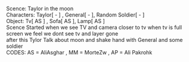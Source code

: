 Scence: Taylor in the moon<br/>
Characters: Taylor[  -  ] , General[  -  ], Random Soldier[  -  ]<br/>
Object: Tv[  AS  ] , Sofa[  AS  ], Lamp[  AS  ]<br/>
Scence Started when we see TV and camera closer to tv when tv is full screen  we feel we dont see tv and layer gone<br/>
after this Tylor Talk about moon and shake hand with General and some soldier <br/>
CODES: AS = AliAsghar , MM = MorteZw , AP = Ali Pakrohk

